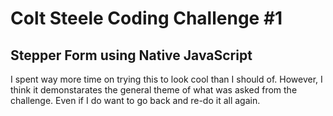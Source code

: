 # Colt Steele Coding Challenge #1

## Stepper Form using Native JavaScript

I spent way more time on trying this to look cool than I should of. However, I think it demonstarates the general theme of what was asked from the challenge. Even if I do want to go back and re-do it all again.
